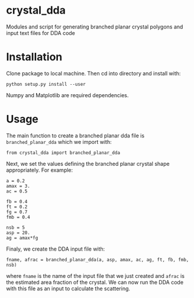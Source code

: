 # crystal_dda
Modules and script for generating branched planar crystal polygons and input text files for DDA code

# Installation
Clone package to local machine. Then cd into directory and install with:

```
python setup.py install --user
```

Numpy and Matplotlib are required dependencies.

# Usage

The main function to create a branched planar dda file is ```branched_planar_dda``` which we import with:

```
from crystal_dda import branched_planar_dda
```

Next, we set the values defining the branched planar crystal shape appropriately. For example:

```
a = 0.2
amax = 3.
ac = 0.5

fb = 0.4
ft = 0.2
fg = 0.7
fmb = 0.4

nsb = 5
asp = 20.
ag = amax*fg
```
Finaly, we create the DDA input file with:

```
fname, afrac = branched_planar_dda(a, asp, amax, ac, ag, ft, fb, fmb, nsb)
```

where ```fname``` is the name of the input file that we just created and ```afrac``` is the estimated area fraction of the crystal. We can now run the DDA code with this file as an input to calculate the scattering.
